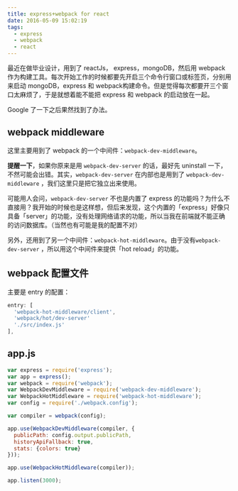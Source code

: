 ```yaml
---
title: express+webpack for react
date: 2016-05-09 15:02:19
tags:
  - express
  - webpack
  - react
---
```


最近在做毕业设计，用到了 reactJs， express，mongoDB，然后用 webpack 作为构建工具。每次开始工作的时候都要先开启三个命令行窗口或标签页，分别用来启动 mongoDB，express 和 webpack构建命令。但是觉得每次都要开三个窗口太麻烦了，于是就想着能不能把 express 和 webpack 的启动放在一起。

Google 了一下之后果然找到了办法。

## webpack middleware

这里主要用到了 webpack 的一个中间件：`webpack-dev-middleware`。

**提醒一下**，如果你原来是用 `webpack-dev-server` 的话，最好先 uninstall 一下，不然可能会出错。其实，`webpack-dev-server` 在内部也是用到了 `webpack-dev-middleware` ，我们这里只是把它独立出来使用。

可能用人会问，`webpack-dev-server` 不也是内置了 express 的功能吗？为什么不直接用？我开始的时候也是这样想，但后来发现，这个内置的「express」好像只具备「server」的功能，没有处理网络请求的功能，所以当我在前端就不能正确的访问数据库。（当然也有可能是我的配置不对）

另外，还用到了另一个中间件：`webpack-hot-middleware`。由于没有`webpack-dev-server` ，所以用这个中间件来提供「hot reload」的功能。

## webpack 配置文件

主要是 entry 的配置：

```javascript
entry: [
  'webpack-hot-middleware/client',
  'webpack/hot/dev-server'
  './src/index.js'
],
```

## app.js

```javascript
var express = require('express');
var app = express();
var webpack = require('webpack');
var WebpackDevMiddleware = require('webpack-dev-middleware');
var WebpackHotMiddleware = require('webpack-hot-middleware');
var config = require('./webpack.config');

var compiler = webpack(config);

app.use(WebpackDevMiddleware(compiler, {
  publicPath: config.output.publicPath,
  historyApiFallback: true,
  stats: {colors: true}
}));

app.use(WebpackHotMiddleware(compiler));

app.listen(3000);
```



